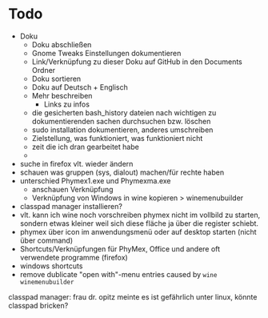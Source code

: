 # Todo
 - Doku
    - Doku abschließen
    - Gnome Tweaks Einstellungen dokumentieren
    - Link/Verknüpfung zu dieser Doku auf GitHub in den Documents Ordner
    - Doku sortieren
    - Doku auf Deutsch + Englisch
    - Mehr beschreiben
        - Links zu infos
    - die gesicherten bash_history dateien nach wichtigen zu dokumentierenden sachen durchsuchen bzw. löschen
    - sudo installation dokumentieren, anderes umschreiben
    - Zielstellung, was funktioniert, was funktioniert nicht
    - zeit die ich dran gearbeitet habe
    - 
 - suche in firefox vlt. wieder ändern
 - schauen was gruppen (sys, dialout) machen/für rechte haben
 - unterschied Phymex1.exe und Phymexma.exe
    - anschauen Verknüpfung
    - Verknüpfung von Windows in wine kopieren > winemenubuilder
 - classpad manager installieren?
 - vlt. kann ich wine noch vorschreiben phymex nicht im vollbild zu starten, sondern etwas kleiner weil sich diese fläche ja über die register schiebt.
 - phymex über icon im anwendungsmenü oder auf desktop starten (nicht über command)
 - Shortcuts/Verknüpfungen für PhyMex, Office und andere oft verwendete programme (firefox)
 - windows shortcuts
 - remove dublicate "open with"-menu entries caused by `wine winemenubuilder`

classpad manager:
 frau dr. opitz meinte es ist gefährlich unter linux, könnte classpad bricken?
